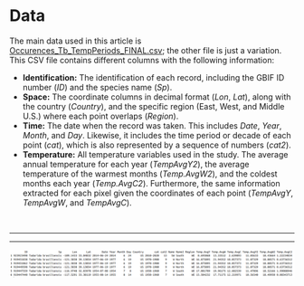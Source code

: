 # Data

The main data used in this article is [Occurences_Tb_TempPeriods_FINAL.csv](https://github.com/oleon12/Tbrasiliensis_USrange/edit/main/Data/Occurences_Tb_TempPeriods_FINAL.csv); the other file is just a variation. This CSV file contains different columns with the following information:

- **Identification:** The identification of each record, including the GBIF ID number (*ID*) and the species name (*Sp*).
- **Space:** The coordinate columns in decimal format (*Lon*, *Lat*), along with the country (*Country*), and the specific region (East, West, and Middle U.S.) where each point overlaps (*Region*).
- **Time:** The date when the record was taken. This includes *Date*, *Year*, *Month*, and *Day*. Likewise, it includes the time period or decade of each point (*cat*), which is also represented by a sequence of numbers (*cat2*).
- **Temperature:** All temperature variables used in the study. The average annual temperature for each year (*TempAvgY2*), the average temperature of the warmest months (*Temp.AvgW2*), and the coldest months each year (*Temp.AvgC2*). Furthermore, the same information extracted for each pixel given the coordinates of each point (*TempAvgY*, *TempAvgW*, and *TempAvgC*).

</br>

---
____

<p align="center">
  <img src="Table_Head.png" alt="Data head" width="1500">
</p>
